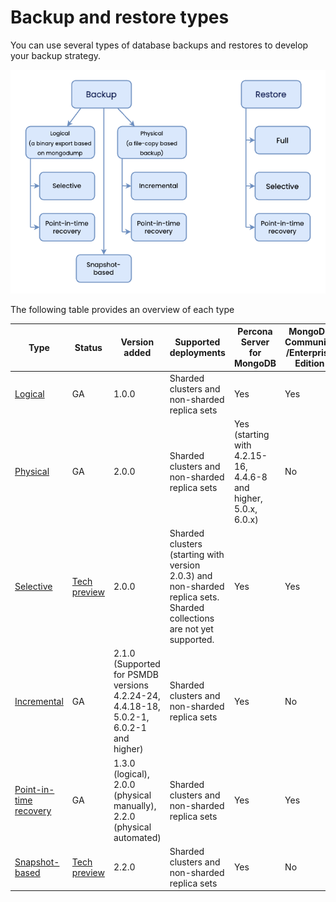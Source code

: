 # Backup and restore types

You can use several types of database backups and restores to develop your backup strategy. 

![image](../_images/backups-infographic.png)


The following table provides an overview of each type

| Type           | Status  | Version added | Supported deployments | Percona Server for MongoDB | MongoDB Community /Enterprise Edition | 
| ---------------| -------- | ------------ | ----------------------| ------------------ | ---------------------------------------|
| [Logical](logical.md)| GA      | 1.0.0         | Sharded clusters and non-sharded replica sets | Yes | Yes | 
| [Physical](physical.md) | GA      | 2.0.0         | Sharded clusters and non-sharded replica sets | Yes (starting with 4.2.15-16, 4.4.6-8 and higher, 5.0.x, 6.0.x) | No | 
| [Selective](selective-backup.md) | [Tech preview](../reference/glossary.md#technical-preview-feature)| 2.0.0         | Sharded clusters (starting with version 2.0.3) and non-sharded replica sets. Sharded collections are not yet supported. | Yes | Yes | 
| [Incremental](incremental-backup.md) | GA | 2.1.0 (Supported for PSMDB versions 4.2.24-24, 4.4.18-18, 5.0.2-1, 6.0.2-1 and higher) | Sharded clusters and non-sharded replica sets | Yes  | No |  
| [Point-in-time recovery](point-in-time-recovery.md) | GA | 1.3.0 (logical), 2.0.0 (physical manually), 2.2.0 (physical automated)  | Sharded clusters and non-sharded replica sets | Yes | Yes |
| [Snapshot-based](snapshots.md) | [Tech preview](../reference/glossary.md#technical-preview-feature) | 2.2.0 | Sharded clusters and non-sharded replica sets | Yes | No | 


